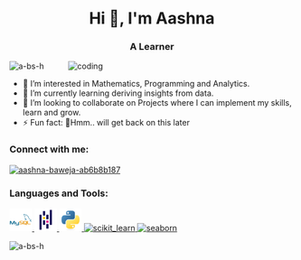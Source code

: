 <h1 align="center">Hi 👋, I'm Aashna</h1>
<h3 align="center">A Learner</h3>
<img align="right" alt="coding" width="400" src="https://user-images.githubusercontent.com/111043457/210130463-100991a2-6ef4-4f9b-b5db-209e07ad61d9.gif">
<p align="left"> <img src="https://komarev.com/ghpvc/?username=a-bs-h&label=Profile%20views&color=0e75b6&style=flat" alt="a-bs-h" /> </p>

- 🔭 I’m interested in Mathematics, Programming and Analytics.
- 🌱 I’m currently learning deriving insights from data.
- 👯 I’m looking to collaborate on Projects where I can implement my skills, learn and grow.
- ⚡ Fun fact: 🤔Hmm.. will get back on this later

<h3 align="left">Connect with me:</h3>
<p align="left">
<a href="https://linkedin.com/in/aashna-baweja-ab6b8b187" target="blank"><img align="center" src="https://raw.githubusercontent.com/rahuldkjain/github-profile-readme-generator/master/src/images/icons/Social/linked-in-alt.svg" alt="aashna-baweja-ab6b8b187" height="30" width="40" /></a>
</p>

<h3 align="left">Languages and Tools:</h3>
<p align="left"> <a href="https://www.mysql.com/" target="_blank" rel="noreferrer"> <img src="https://raw.githubusercontent.com/devicons/devicon/master/icons/mysql/mysql-original-wordmark.svg" alt="mysql" width="40" height="40"/> </a> <a href="https://pandas.pydata.org/" target="_blank" rel="noreferrer"> <img src="https://raw.githubusercontent.com/devicons/devicon/2ae2a900d2f041da66e950e4d48052658d850630/icons/pandas/pandas-original.svg" alt="pandas" width="40" height="40"/> </a> <a href="https://www.python.org" target="_blank" rel="noreferrer"> <img src="https://raw.githubusercontent.com/devicons/devicon/master/icons/python/python-original.svg" alt="python" width="40" height="40"/> </a> <a href="https://scikit-learn.org/" target="_blank" rel="noreferrer"> <img src="https://upload.wikimedia.org/wikipedia/commons/0/05/Scikit_learn_logo_small.svg" alt="scikit_learn" width="40" height="40"/> </a> <a href="https://seaborn.pydata.org/" target="_blank" rel="noreferrer"> <img src="https://seaborn.pydata.org/_images/logo-mark-lightbg.svg" alt="seaborn" width="40" height="40"/> </a> </p>

<p><img align="center" src="https://github-readme-stats.vercel.app/api/top-langs?username=a-bs-h&show_icons=true&locale=en&layout=compact" alt="a-bs-h" /></p>
